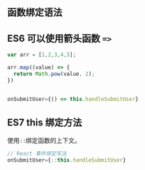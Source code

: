 ## 函数绑定语法
## ES6 可以使用箭头函数 `=>`
```javascript
var arr = [1,2,3,4,5];

arr.map((value) => {
  return Math.pow(value, 2);
})


onSubmitUser={() => this.handleSubmitUser}
```
## ES7 this 绑定方法
使用`::`绑定函数的上下文。
```javascript
// React 事件绑定写法
onSubmitUser={::this.handleSubmitUser}
```
